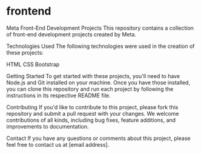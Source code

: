 # frontend
Meta Front-End Development Projects
This repository contains a collection of front-end development projects created by Meta.

Technologies Used
The following technologies were used in the creation of these projects:

HTML
CSS
Bootstrap

Getting Started
To get started with these projects, you'll need to have Node.js and Git installed on your machine. Once you have those installed, you can clone this repository and run each project by following the instructions in its respective README file.

Contributing
If you'd like to contribute to this project, please fork this repository and submit a pull request with your changes. We welcome contributions of all kinds, including bug fixes, feature additions, and improvements to documentation.


Contact
If you have any questions or comments about this project, please feel free to contact us at [email address].
